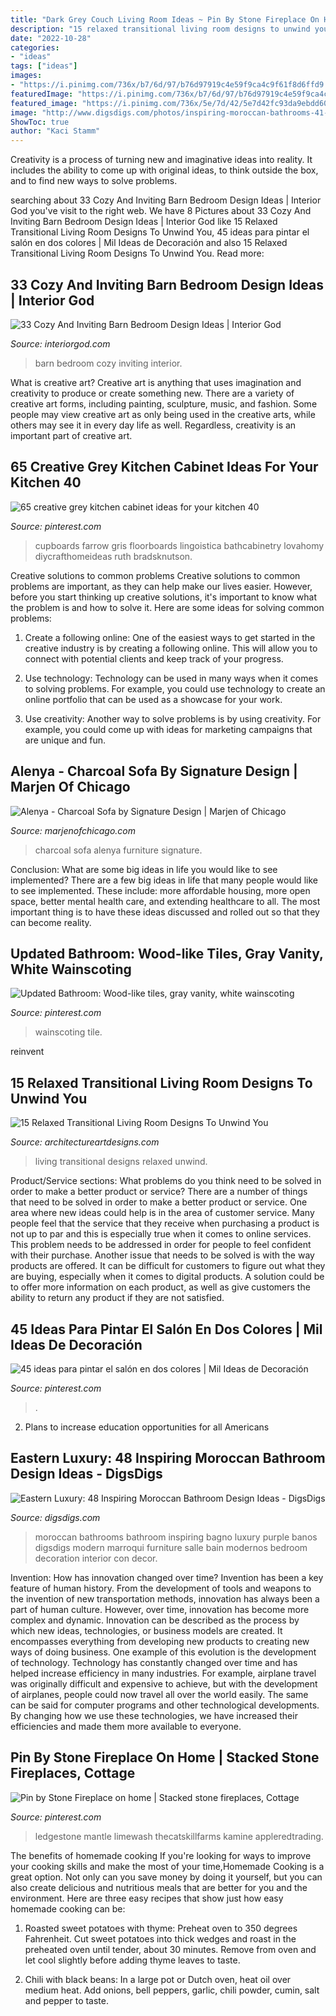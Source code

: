 ```yaml
---
title: "Dark Grey Couch Living Room Ideas ~ Pin By Stone Fireplace On Home"
description: "15 relaxed transitional living room designs to unwind you"
date: "2022-10-28"
categories:
- "ideas"
tags: ["ideas"]
images:
- "https://i.pinimg.com/736x/b7/6d/97/b76d97919c4e59f9ca4c9f61f8d6ffd9.jpg"
featuredImage: "https://i.pinimg.com/736x/b7/6d/97/b76d97919c4e59f9ca4c9f61f8d6ffd9.jpg"
featured_image: "https://i.pinimg.com/736x/5e/7d/42/5e7d42fc93da9ebdd60a7886e23a4b60.jpg"
image: "http://www.digsdigs.com/photos/inspiring-moroccan-bathrooms-41-554x739.jpg"
ShowToc: true
author: "Kaci Stamm"
---
```



Creativity is a process of turning new and imaginative ideas into reality. It includes the ability to come up with original ideas, to think outside the box, and to find new ways to solve problems.

	

		
searching about 33 Cozy And Inviting Barn Bedroom Design Ideas | Interior God you've visit to the right web. We have 8 Pictures about 33 Cozy And Inviting Barn Bedroom Design Ideas | Interior God like 15 Relaxed Transitional Living Room Designs To Unwind You, 45 ideas para pintar el salón en dos colores | Mil Ideas de Decoración and also 15 Relaxed Transitional Living Room Designs To Unwind You. Read more:
		
    
## 33 Cozy And Inviting Barn Bedroom Design Ideas | Interior God

<img loading=lazy src="http://interiorgod.com/wp-content/uploads/2016/05/barn-style-bedroom-design-ideas.jpg" onerror="this.onerror=null;this.src='https://tse4.mm.bing.net/th?id=OIP.DXrI37ZRJFDarVhNiPdSBwHaLF&amp;pid=15.1';" alt="33 Cozy And Inviting Barn Bedroom Design Ideas | Interior God">

_Source: interiorgod.com_

>barn bedroom cozy inviting interior. 

	

What is creative art?
Creative art is anything that uses imagination and creativity to produce or create something new. There are a variety of creative art forms, including painting, sculpture, music, and fashion. Some people may view creative art as only being used in the creative arts, while others may see it in every day life as well. Regardless, creativity is an important part of creative art.

    
## 65 Creative Grey Kitchen Cabinet Ideas For Your Kitchen 40

<img loading=lazy src="https://i.pinimg.com/736x/5e/7d/42/5e7d42fc93da9ebdd60a7886e23a4b60.jpg" onerror="this.onerror=null;this.src='https://tse4.mm.bing.net/th?id=OIP.FF8YPblZXwtjQAHQmuiB2gHaJ3&amp;pid=15.1';" alt="65 creative grey kitchen cabinet ideas for your kitchen 40">

_Source: pinterest.com_

>cupboards farrow gris floorboards lingoistica bathcabinetry lovahomy diycrafthomeideas ruth bradsknutson. 

	

Creative solutions to common problems
Creative solutions to common problems are important, as they can help make our lives easier. However, before you start thinking up creative solutions, it's important to know what the problem is and how to solve it. Here are some ideas for solving common problems:
1. Create a following online: One of the easiest ways to get started in the creative industry is by creating a following online. This will allow you to connect with potential clients and keep track of your progress.

2. Use technology: Technology can be used in many ways when it comes to solving problems. For example, you could use technology to create an online portfolio that can be used as a showcase for your work.

3. Use creativity: Another way to solve problems is by using creativity. For example, you could come up with ideas for marketing campaigns that are unique and fun.

    
## Alenya - Charcoal Sofa By Signature Design | Marjen Of Chicago

<img loading=lazy src="http://www.marjenofchicago.com/sites/default/files/16601-MOOD.jpg" onerror="this.onerror=null;this.src='https://tse4.mm.bing.net/th?id=OIP.fR-l0_AWHIzqbu87WgKFwQHaI_&amp;pid=15.1';" alt="Alenya - Charcoal Sofa by Signature Design | Marjen of Chicago">

_Source: marjenofchicago.com_

>charcoal sofa alenya furniture signature. 

	

Conclusion: What are some big ideas in life you would like to see implemented?
There are a few big ideas in life that many people would like to see implemented. These include: more affordable housing, more open space, better mental health care, and extending healthcare to all. The most important thing is to have these ideas discussed and rolled out so that they can become reality.

    
## Updated Bathroom: Wood-like Tiles, Gray Vanity, White Wainscoting

<img loading=lazy src="https://i.pinimg.com/736x/a1/5a/39/a15a39329f6eb3a648ca6942f9e9fc61--wainscoting-panels-gray-vanity.jpg" onerror="this.onerror=null;this.src='https://tse1.mm.bing.net/th?id=OIP.FfKC3bD-n4LC7LCHqu7SJAHaJ3&amp;pid=15.1';" alt="Updated Bathroom: Wood-like tiles, gray vanity, white wainscoting">

_Source: pinterest.com_

>wainscoting tile. 

	

reinvent

    
## 15 Relaxed Transitional Living Room Designs To Unwind You

<img loading=lazy src="https://www.architectureartdesigns.com/wp-content/uploads/2014/11/15-Relaxed-Transitional-Living-Room-Designs-To-Unwind-You-12-630x403.jpg" onerror="this.onerror=null;this.src='https://tse1.mm.bing.net/th?id=OIP.kDmaxl46A1lUfcIoSTy--AHaEv&amp;pid=15.1';" alt="15 Relaxed Transitional Living Room Designs To Unwind You">

_Source: architectureartdesigns.com_

>living transitional designs relaxed unwind. 

	

Product/Service sections: What problems do you think need to be solved in order to make a better product or service?
There are a number of things that need to be solved in order to make a better product or service. One area where new ideas could help is in the area of customer service. Many people feel that the service that they receive when purchasing a product is not up to par and this is especially true when it comes to online services. This problem needs to be addressed in order for people to feel confident with their purchase. Another issue that needs to be solved is with the way products are offered. It can be difficult for customers to figure out what they are buying, especially when it comes to digital products. A solution could be to offer more information on each product, as well as give customers the ability to return any product if they are not satisfied.

    
## 45 Ideas Para Pintar El Salón En Dos Colores | Mil Ideas De Decoración

<img loading=lazy src="https://i.pinimg.com/736x/b7/6d/97/b76d97919c4e59f9ca4c9f61f8d6ffd9.jpg" onerror="this.onerror=null;this.src='https://tse3.mm.bing.net/th?id=OIP.25FNaPuxMDImK25uH5_aXwHaLH&amp;pid=15.1';" alt="45 ideas para pintar el salón en dos colores | Mil Ideas de Decoración">

_Source: pinterest.com_

>. 

	

2. Plans to increase education opportunities for all Americans 

    
## Eastern Luxury: 48 Inspiring Moroccan Bathroom Design Ideas - DigsDigs

<img loading=lazy src="http://www.digsdigs.com/photos/inspiring-moroccan-bathrooms-41-554x739.jpg" onerror="this.onerror=null;this.src='https://tse4.mm.bing.net/th?id=OIP.nEXLn6XvexFU9uVYO14reQHaJ4&amp;pid=15.1';" alt="Eastern Luxury: 48 Inspiring Moroccan Bathroom Design Ideas - DigsDigs">

_Source: digsdigs.com_

>moroccan bathrooms bathroom inspiring bagno luxury purple banos digsdigs modern marroqui furniture salle bain modernos bedroom decoration interior con decor. 

	

Invention: How has innovation changed over time?
Invention has been a key feature of human history. From the development of tools and weapons to the invention of new transportation methods, innovation has always been a part of human culture. However, over time, innovation has become more complex and dynamic. Innovation can be described as the process by which new ideas, technologies, or business models are created. It encompasses everything from developing new products to creating new ways of doing business.
One example of this evolution is the development of technology. Technology has constantly changed over time and has helped increase efficiency in many industries. For example, airplane travel was originally difficult and expensive to achieve, but with the development of airplanes, people could now travel all over the world easily. The same can be said for computer programs and other technological developments. By changing how we use these technologies, we have increased their efficiencies and made them more available to everyone.

    
## Pin By Stone Fireplace On Home | Stacked Stone Fireplaces, Cottage

<img loading=lazy src="https://i.pinimg.com/736x/06/37/fb/0637fbba3cec2ac22d64daf138308e92.jpg" onerror="this.onerror=null;this.src='https://tse3.mm.bing.net/th?id=OIP.GQxHy9Un_lxkBXgLj8fnmAHaLB&amp;pid=15.1';" alt="Pin by Stone Fireplace on home | Stacked stone fireplaces, Cottage">

_Source: pinterest.com_

>ledgestone mantle limewash thecatskillfarms kamine appleredtrading. 

	

The benefits of homemade cooking
If you're looking for ways to improve your cooking skills and make the most of your time,Homemade Cooking is a great option. Not only can you save money by doing it yourself, but you can also create delicious and nutritious meals that are better for you and the environment. Here are three easy recipes that show just how easy homemade cooking can be: 
1. Roasted sweet potatoes with thyme: Preheat oven to 350 degrees Fahrenheit. Cut sweet potatoes into thick wedges and roast in the preheated oven until tender, about 30 minutes. Remove from oven and let cool slightly before adding thyme leaves to taste. 

2. Chili with black beans: In a large pot or Dutch oven, heat oil over medium heat. Add onions, bell peppers, garlic, chili powder, cumin, salt and pepper to taste.

